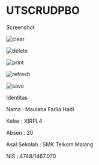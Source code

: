 # UTSCRUDPBO

Screenshot

![clear](https://cloud.githubusercontent.com/assets/22210692/24076991/822793ca-0c71-11e7-9d36-8e4d7c608113.PNG)


![delete](https://cloud.githubusercontent.com/assets/22210692/24076992/83f5bd30-0c71-11e7-9611-8b5497c8d968.PNG)


![print](https://cloud.githubusercontent.com/assets/22210692/24076993/84b39cec-0c71-11e7-8642-e703969d9e86.PNG)


![refresh](https://cloud.githubusercontent.com/assets/22210692/24076994/8596dcbe-0c71-11e7-9e0f-9340dae07156.PNG)


![save](https://cloud.githubusercontent.com/assets/22210692/24076995/869d0872-0c71-11e7-836d-17f91a4112f9.PNG)

Identitas

Nama : Maulana Fadia Hadi

Kelas : XIRPL4

Absen : 20

Asal Sekolah : SMK Telkom Malang

NIS : 4748/1467.070
